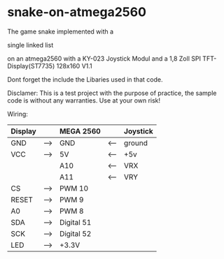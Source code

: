 # snake-on-atmega2560
The game snake implemented with a 

single linked list 

on an 
   atmega2560 with a 
   KY-023 Joystick Modul and a 
   1,8 Zoll SPI TFT-Display(ST7735) 128x160 V1.1


Dont forget the include the Libaries used in that code.


Disclamer:
This is a test project with the purpose of practice, the sample code is without any warranties. Use at your own risk!


Wiring: 

|Display|              |               MEGA 2560      |                            |     Joystick |
|  ---      |   ---   |             ---              |              ---         |           ---     |
|GND      |   -->      |                GND           |             <--         |          ground|
|VCC       |  -->       |               5V             |            <--         |          +5v|
|           |            |              A10             |           <--         |          VRX|
|         |               |             A11              |          <--         |          VRY|
|CS       |  -->           |            PWM 10        |                 |               |
|RESET    |  -->            |           PWM 9        |                 |               |
|A0       |  -->             |          PWM 8        |                 |               |
|SDA      |  -->              |        Digital 51        |                 |               |
|SCK      |  -->               |       Digital 52        |                 |               |
|LED      |  -->                |      +3.3V        |                 |               |
